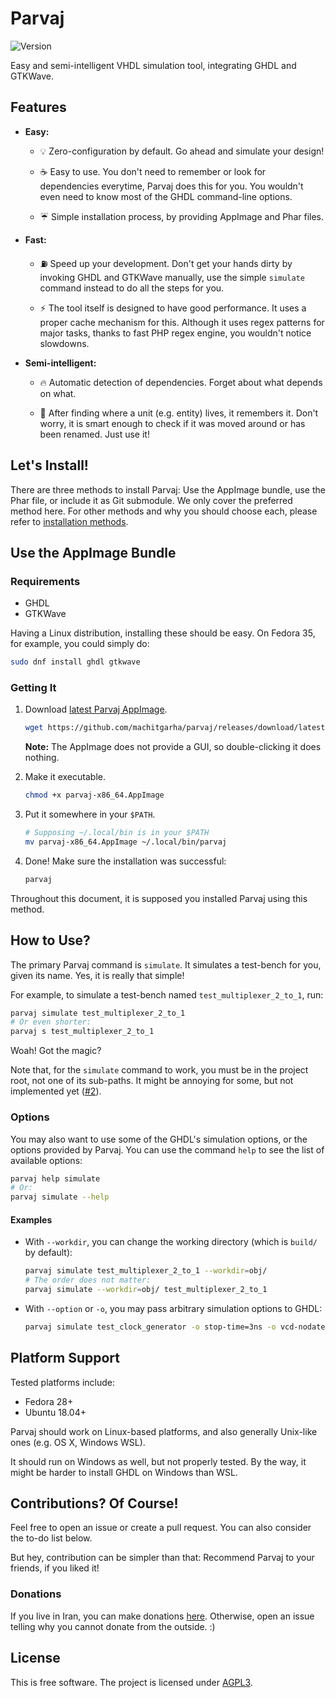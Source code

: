 # Parvaj

![Version](https://img.shields.io/github/v/tag/machitgarha/parvaj?color=purple&label=Version&style=flat-square)

Easy and semi-intelligent VHDL simulation tool, integrating GHDL and GTKWave.

## Features

-   **Easy:**

    -   💡 Zero-configuration by default. Go ahead and simulate your design!

    -   ☕ Easy to use. You don't need to remember or look for dependencies everytime, Parvaj does this for you. You wouldn't even need to know most of the GHDL command-line options.

    -   ☔ Simple installation process, by providing AppImage and Phar files.

-   **Fast:**

    -   ⛽ Speed up your development. Don't get your hands dirty by invoking GHDL and GTKWave manually, use the simple `simulate` command instead to do all the steps for you.

    -   ⚡ The tool itself is designed to have good performance. It uses a proper cache mechanism for this. Although it uses regex patterns for major tasks, thanks to fast PHP regex engine, you wouldn't notice slowdowns.

-   **Semi-intelligent:**

    -   🔥 Automatic detection of dependencies. Forget about what depends on what.

    -   🧠 After finding where a unit (e.g. entity) lives, it remembers it. Don't worry, it is smart enough to check if it was moved around or has been renamed. Just use it!

## Let's Install!

There are three methods to install Parvaj: Use the AppImage bundle, use the Phar file, or include it as Git submodule. We only cover the preferred method here. For other methods and why you should choose each, please refer to [installation methods](docs/en/installation.md).

## Use the AppImage Bundle

### Requirements

-   GHDL
-   GTKWave

Having a Linux distribution, installing these should be easy. On Fedora 35, for example, you could simply do:

```bash
sudo dnf install ghdl gtkwave
```

### Getting It

1.  Download [latest Parvaj AppImage](https://github.com/machitgarha/parvaj/releases/download/latest/parvaj-x86_64.AppImage).

    ```bash
    wget https://github.com/machitgarha/parvaj/releases/download/latest/parvaj-x86_64.AppImage
    ```

    **Note:** The AppImage does not provide a GUI, so double-clicking it does nothing.

1.  Make it executable.

    ```bash
    chmod +x parvaj-x86_64.AppImage
    ```

1.  Put it somewhere in your `$PATH`.

    ```bash
    # Supposing ~/.local/bin is in your $PATH
    mv parvaj-x86_64.AppImage ~/.local/bin/parvaj
    ```

1.  Done! Make sure the installation was successful:

    ```bash
    parvaj
    ```

Throughout this document, it is supposed you installed Parvaj using this method.

## How to Use?

The primary Parvaj command is `simulate`. It simulates a test-bench for you, given its name. Yes, it is really that simple!

For example, to simulate a test-bench named `test_multiplexer_2_to_1`, run:

```bash
parvaj simulate test_multiplexer_2_to_1
# Or even shorter:
parvaj s test_multiplexer_2_to_1
```

Woah! Got the magic?

Note that, for the `simulate` command to work, you must be in the project root, not one of its sub-paths. It might be annoying for some, but not implemented yet ([#2](https://github.com/machitgarha/parvaj/issues/2)).

### Options

You may also want to use some of the GHDL's simulation options, or the options provided by Parvaj. You can use the command `help` to see the list of available options:

```bash
parvaj help simulate
# Or:
parvaj simulate --help
```

#### Examples

-   With `--workdir`, you can change the working directory (which is `build/` by default):

    ```bash
    parvaj simulate test_multiplexer_2_to_1 --workdir=obj/
    # The order does not matter:
    parvaj simulate --workdir=obj/ test_multiplexer_2_to_1
    ```

-   With `--option` or `-o`, you may pass arbitrary simulation options to GHDL:

    ```bash
    parvaj simulate test_clock_generator -o stop-time=3ns -o vcd-nodate
    ```

## Platform Support

Tested platforms include:

-   Fedora 28+
-   Ubuntu 18.04+

Parvaj should work on Linux-based platforms, and also generally Unix-like ones (e.g. OS X, Windows WSL).

It should run on Windows as well, but not properly tested. By the way, it might be harder to install GHDL on Windows than WSL.

## Contributions? Of Course!

Feel free to open an issue or create a pull request. You can also consider the to-do list below.

But hey, contribution can be simpler than that: Recommend Parvaj to your friends, if you liked it!

### Donations

If you live in Iran, you can make donations [here](https://coffeebede.ir/buycoffee/machitgarha). Otherwise, open an issue telling why you cannot donate from the outside. :)

## License

This is free software. The project is licensed under [AGPL3](./LICENSE.md).
